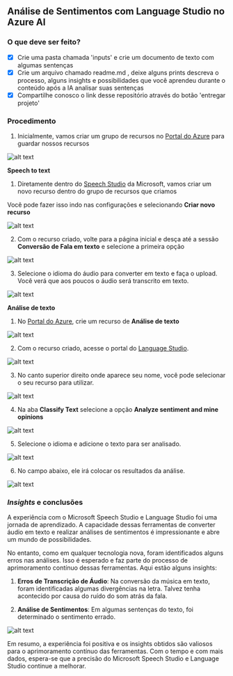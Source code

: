 ## Análise de Sentimentos com Language Studio no Azure AI

### O que deve ser feito?

- [x] Crie uma pasta chamada 'inputs' e crie um documento de texto com algumas sentenças
- [x] Crie um arquivo chamado readme.md , deixe alguns prints descreva o processo, alguns insights e possibilidades que você aprendeu durante o conteúdo após a IA analisar suas sentenças
- [x] Compartilhe conosco o link desse repositório através do botão 'entregar projeto'

### Procedimento

1. Inicialmente, vamos criar um grupo de recursos no [Portal do Azure](https://portal.azure.com/#home) para guardar nossos recursos

![alt text](../images/grupoDesafio3.png)

**Speech to text**

1. Diretamente dentro do [Speech Studio](https://speech.microsoft.com/portal) da Microsoft, vamos criar um novo recurso dentro do grupo de recursos que criamos

Você pode fazer isso indo nas configurações e selecionando **Criar novo recurso**

![alt text](../images/recursoSpeech.png)

2. Com o recurso criado, volte para a página inicial e desça até a sessão **Conversão de Fala em texto** e selecione a primeira opção

![alt text](../images/ConversaoFalaTexto.png)

3. Selecione o idioma do áudio para converter em texto e faça o upload. Você verá que aos poucos o áudio será transcrito em texto.

![alt text](./outputs/resultado%20speech.png)

**Análise de texto**

1. No [Portal do Azure](https://portal.azure.com/#home), crie um recurso de **Análise de texto**

![alt text](../images/AnaliseTexto.png)

2. Com o recurso criado, acesse o portal do [Language Studio](https://language.cognitive.azure.com/home). 

![alt text](../images/LanguageStudioHome.png)

3. No canto superior direito onde aparece seu nome, você pode selecionar o seu recurso para utilizar.

![alt text](../images/SelecionandoRecurso.png)

4. Na aba **Classify Text** selecione a opção **Analyze sentiment and mine opinions**

![alt text](../images/ClassifyText.png)

5. Selecione o idioma e adicione o texto para ser analisado.

![alt text](../images/InputText.png)

6. No campo abaixo, ele irá colocar os resultados da análise.

![alt text](../images/OutputText.png)

### *Insights* e conclusões

A experiência com o Microsoft Speech Studio e Language Studio foi uma jornada de aprendizado. A capacidade dessas ferramentas de converter áudio em texto e realizar análises de sentimentos é impressionante e abre um mundo de possibilidades.

No entanto, como em qualquer tecnologia nova, foram identificados alguns erros nas análises. Isso é esperado e faz parte do processo de aprimoramento contínuo dessas ferramentas. Aqui estão alguns insights:

1. **Erros de Transcrição de Áudio**: Na conversão da música em texto, foram identificadas algumas divergências na letra. Talvez tenha acontecido por causa do ruído do som atrás da fala.

2. **Análise de Sentimentos**: Em algumas sentenças do texto, foi determinado o sentimento errado.

![alt text](../images/ErrosAnaliseTexto.png)

Em resumo, a experiência foi positiva e os insights obtidos são valiosos para o aprimoramento contínuo das ferramentas. Com o tempo e com mais dados, espera-se que a precisão do Microsoft Speech Studio e Language Studio continue a melhorar.